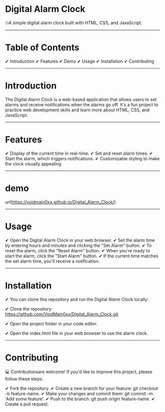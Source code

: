 # Digital Alarm Clock
⏲A simple digital alarm clock built with HTML, CSS, and JavaScript.


------------------------------------
# Table of Contents
✔ Introduction
✔ Features
✔ Demo
✔ Usage
✔ Installation
✔ Contributing

---------------------------------------
# Introduction
The Digital Alarm Clock is a web-based application that allows users to set alarms and receive notifications when the alarms go off. It's a fun project to practice web development skills and learn more about HTML, CSS, and JavaScript.

-----------------------------------------
# Features
✔ Display of the current time in real-time.
✔ Set and reset alarm times.
✔ Start the alarm, which triggers notifications.
✔ Customizable styling to make the clock visually appealing

-------------------------------------------
# demo 
url(https://voidmain0xx.github.io/Digital_Alarm_Clock/)

--------------------------------------------
# Usage
✔ Open the Digital Alarm Clock in your web browser.
✔ Set the alarm time by entering hours and minutes and clicking the "Set Alarm" button.
✔ To reset the alarm, click the "Reset Alarm" button.
✔ When you're ready to start the alarm, click the "Start Alarm" button.
✔ If the current time matches the set alarm time, you'll receive a notification.

---------------------------------------------
# Installation

✔ You can clone this repository and run the Digital Alarm Clock locally:

✔ Clone the repository: https://github.com/VoidMain0xx/Digital_Alarm_Clock.git

✔ Open the project folder in your code editor.

✔ Open the index.html file in your web browser to use the alarm clock.

---------------------------------------------

# Contributing
💻 Contributionsare welcome! If you'd like to improve this project, please follow these steps:

✔ Fork the repository.
✔ Create a new branch for your feature: git checkout -b feature-name.
✔ Make your changes and commit them: git commit -m 'Add some feature'.
✔ Push to the branch: git push origin feature-name.
✔ Create a pull request.
